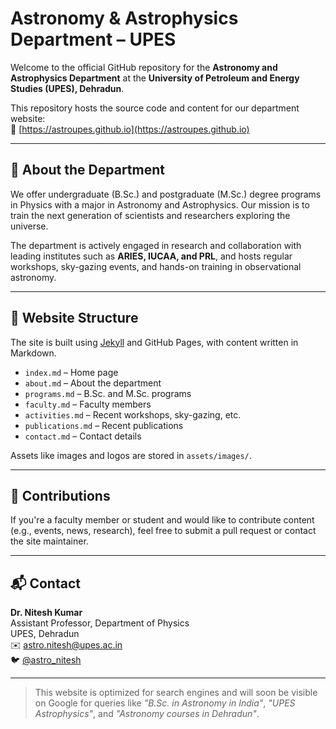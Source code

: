 # Astronomy & Astrophysics Department – UPES

Welcome to the official GitHub repository for the **Astronomy and Astrophysics Department** at the **University of Petroleum and Energy Studies (UPES), Dehradun**.

This repository hosts the source code and content for our department website:  
🔗 [https://astroupes.github.io](https://astroupes.github.io)

---

## 🌌 About the Department

We offer undergraduate (B.Sc.) and postgraduate (M.Sc.) degree programs in Physics with a major in Astronomy and Astrophysics. Our mission is to train the next generation of scientists and researchers exploring the universe.

The department is actively engaged in research and collaboration with leading institutes such as **ARIES, IUCAA, and PRL**, and hosts regular workshops, sky-gazing events, and hands-on training in observational astronomy.

---

## 📂 Website Structure

The site is built using [Jekyll](https://jekyllrb.com/) and GitHub Pages, with content written in Markdown.

- `index.md` – Home page
- `about.md` – About the department
- `programs.md` – B.Sc. and M.Sc. programs
- `faculty.md` – Faculty members
- `activities.md` – Recent workshops, sky-gazing, etc.
- `publications.md` – Recent publications
- `contact.md` – Contact details

Assets like images and logos are stored in `assets/images/`.

---

## 📢 Contributions

If you're a faculty member or student and would like to contribute content (e.g., events, news, research), feel free to submit a pull request or contact the site maintainer.

---

## 📬 Contact

**Dr. Nitesh Kumar**  
Assistant Professor, Department of Physics  
UPES, Dehradun  
✉️ [astro.nitesh@upes.ac.in](mailto:astro.nitesh@upes.ac.in)  
🐦 [@astro_nitesh](https://twitter.com/astro_nitesh)

---

> This website is optimized for search engines and will soon be visible on Google for queries like *"B.Sc. in Astronomy in India"*, *"UPES Astrophysics"*, and *"Astronomy courses in Dehradun"*.
